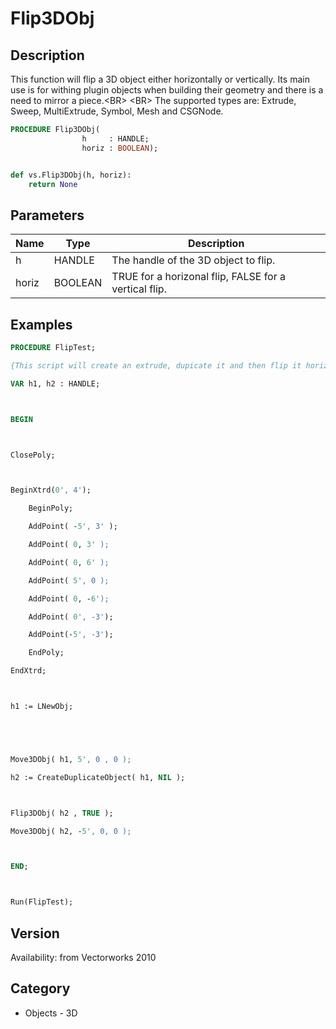 # Flip3DObj

## Description
This function will flip a 3D object either horizontally or vertically. Its main use is for withing plugin objects when building their geometry and there is a need to mirror a piece.&lt;BR&gt;
&lt;BR&gt;
The supported types are: Extrude, Sweep, MultiExtrude, Symbol, Mesh and CSGNode.

```pascal
PROCEDURE Flip3DObj(
				h     : HANDLE;
				horiz : BOOLEAN);
```

```python

def vs.Flip3DObj(h, horiz):
    return None
```

## Parameters
|Name|Type|Description|
|---|---|---|
|h|HANDLE|The handle of the 3D object to flip.|
|horiz|BOOLEAN|TRUE for a horizonal flip, FALSE for a vertical flip.|

## Examples
```pascal
PROCEDURE FlipTest;

{This script will create an extrude, dupicate it and then flip it horizontally}

VAR h1, h2 : HANDLE;



BEGIN



ClosePoly;



BeginXtrd(0', 4');

    BeginPoly;

	AddPoint( -5', 3' );

	AddPoint( 0, 3' );

	AddPoint( 0, 6' );

	AddPoint( 5', 0 );

	AddPoint( 0, -6');

	AddPoint( 0', -3');

	AddPoint(-5', -3');

    EndPoly;

EndXtrd;



h1 := LNewObj;





Move3DObj( h1, 5', 0 , 0 );

h2 := CreateDuplicateObject( h1, NIL );



Flip3DObj( h2 , TRUE );

Move3DObj( h2, -5', 0, 0 );



END;



Run(FlipTest);
```

## Version
Availability: from Vectorworks 2010
## Category
* Objects - 3D

